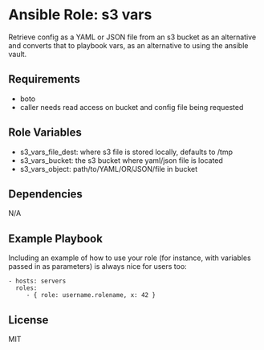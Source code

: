 Ansible Role: s3 vars
=========

Retrieve config as a YAML or JSON file from an s3 bucket as an alternative and converts that to playbook vars, as an alternative to using the ansible vault.

Requirements
------------

* boto
* caller needs read access on bucket and config file being requested

Role Variables
--------------

* s3_vars_file_dest: where s3 file is stored locally, defaults to /tmp
* s3_vars_bucket: the s3 bucket where yaml/json file is located
* s3_vars_object: path/to/YAML/OR/JSON/file in bucket

Dependencies
------------

N/A

Example Playbook
----------------

Including an example of how to use your role (for instance, with variables passed in as parameters) is always nice for users too:

    - hosts: servers
      roles:
         - { role: username.rolename, x: 42 }

License
-------
MIT
